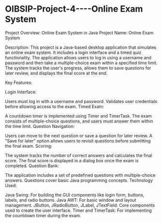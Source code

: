 # OIBSIP-Project-4----Online Exam System
Project Overview: Online Exam System in Java
Project Name: Online Exam System

Description:
This project is a Java-based desktop application that simulates an online exam system. It includes a login interface and a timed quiz functionality. The application allows users to log in using a username and password and then take a multiple-choice exam within a specified time limit. The system tracks the user's progress, allows them to save questions for later review, and displays the final score at the end.

Key Features:

Login Interface:

Users must log in with a username and password.
Validates user credentials before allowing access to the exam.
Timed Exam:

A countdown timer is implemented using Timer and TimerTask.
The exam consists of multiple-choice questions, and users must answer them within the time limit.
Question Navigation:

Users can move to the next question or save a question for later review.
A "Save for later" option allows users to revisit questions before submitting the final exam.
Scoring:

The system tracks the number of correct answers and calculates the final score.
The final score is displayed in a dialog box once the exam is completed.
Question Bank:

The application includes a set of predefined questions with multiple-choice answers.
Questions cover basic Java programming concepts.
Technology Used:

Java Swing: For building the GUI components like login form, buttons, labels, and radio buttons.
Java AWT: For basic window and layout management.
JButton, JRadioButton, JLabel, JTextField: Core components used to create the user interface.
Timer and TimerTask: For implementing the countdown timer during the exam.
